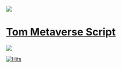 <a href="https://tomntoms.com/main/main.html"><img src="https://capsule-render.vercel.app/api?type=slice&color=auto&height=300&section=header&text=Tom%20N%20Toms&fontSize=90"/>

# Tom Metaverse Script

<img src="https://img.shields.io/badge/C Sharp-239120?style=for-the-badge&logo=C Sharp&logoColor=white">

[![Hits](https://hits.seeyoufarm.com/api/count/incr/badge.svg?url=https%3A%2F%2Fgithub.com%2Fyun83%2FTomMetaverseScript&count_bg=%23C83D3D&title_bg=%23B8C3E7&icon=&icon_color=%23E7E7E7&title=hits&edge_flat=false)](https://hits.seeyoufarm.com)
